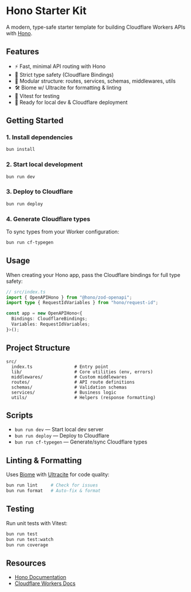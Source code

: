 # Hono Starter Kit

A modern, type-safe starter template for building Cloudflare Workers APIs with [Hono](https://hono.dev/).

## Features

- ⚡️ Fast, minimal API routing with Hono
- 🦺 Strict type safety (Cloudflare Bindings)
- 🧩 Modular structure: routes, services, schemas, middlewares, utils
- 🛠️ Biome w/ Ultracite for formatting & linting
- 🧪 Vitest for testing
- 🚀 Ready for local dev & Cloudflare deployment

## Getting Started

### 1. Install dependencies

```sh
bun install
```

### 2. Start local development

```sh
bun run dev
```

### 3. Deploy to Cloudflare

```sh
bun run deploy
```

### 4. Generate Cloudflare types

To sync types from your Worker configuration:

```sh
bun run cf-typegen
```

## Usage

When creating your Hono app, pass the Cloudflare bindings for full type safety:

```ts
// src/index.ts
import { OpenAPIHono } from "@hono/zod-openapi";
import type { RequestIdVariables } from "hono/request-id";

const app = new OpenAPIHono<{
  Bindings: CloudflareBindings;
  Variables: RequestIdVariables;
}>();
```

## Project Structure

```
src/
  index.ts                # Entry point
  lib/                    # Core utilities (env, errors)
  middlewares/            # Custom middlewares
  routes/                 # API route definitions
  schemas/                # Validation schemas
  services/               # Business logic
  utils/                  # Helpers (response formatting)
```

## Scripts

- `bun run dev` — Start local dev server
- `bun run deploy` — Deploy to Cloudflare
- `bun run cf-typegen` — Generate/sync Cloudflare types

## Linting & Formatting

Uses [Biome](https://biomejs.dev/) with [Ultracite](https://ultracite.ai/) for code quality:

```sh
bun run lint     # Check for issues
bun run format   # Auto-fix & format
```

## Testing

Run unit tests with Vitest:

```sh
bun run test
bun run test:watch
bun run coverage
```

## Resources

- [Hono Documentation](https://hono.dev/)
- [Cloudflare Workers Docs](https://developers.cloudflare.com/workers/)
